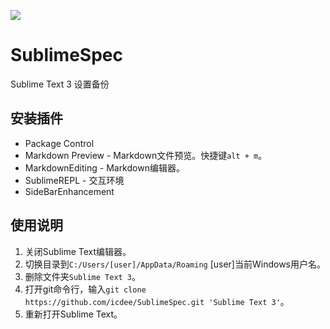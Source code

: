 ![](https://ws1.sinaimg.cn/large/0061W3qMgy1fwigy084scj30jg05sq5y.jpg)

# SublimeSpec
Sublime Text 3 设置备份

## 安装插件
- Package Control
- Markdown Preview - Markdown文件预览。快捷键`alt + m`。
- MarkdownEditing - Markdown编辑器。
- SublimeREPL - 交互环境
- SideBarEnhancement

## 使用说明

1. 关闭Sublime Text编辑器。
2. 切换目录到`C:/Users/[user]/AppData/Roaming` [user]当前Windows用户名。
3. 删除文件夹`Sublime Text 3`。
4. 打开git命令行，输入`git clone https://github.com/icdee/SublimeSpec.git 'Sublime Text 3'`。
5. 重新打开Sublime Text。
